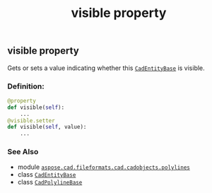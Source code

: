 ﻿---
title: visible property
second_title: Aspose.CAD for Python via .NET API References
description: 
type: docs
weight: 580
url: /python-net/aspose.cad.fileformats.cad.cadobjects.polylines/cadpolylinebase/visible/
is_root: false
---

## visible property


Gets or sets a value indicating whether this [`CadEntityBase`](/cad/python-net/aspose.cad.fileformats.cad.cadobjects/cadentitybase) is visible.
### Definition:
```python
@property
def visible(self):
    ...
@visible.setter
def visible(self, value):
    ...
```

### See Also
* module [`aspose.cad.fileformats.cad.cadobjects.polylines`](../../)
* class [`CadEntityBase`](/cad/python-net/aspose.cad.fileformats.cad.cadobjects/cadentitybase)
* class [`CadPolylineBase`](/cad/python-net/aspose.cad.fileformats.cad.cadobjects.polylines/cadpolylinebase)
